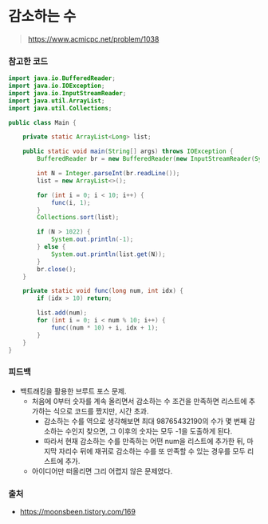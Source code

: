 # 감소하는 수

> https://www.acmicpc.net/problem/1038

### 참고한 코드

```java
import java.io.BufferedReader;
import java.io.IOException;
import java.io.InputStreamReader;
import java.util.ArrayList;
import java.util.Collections;

public class Main {

    private static ArrayList<Long> list;

    public static void main(String[] args) throws IOException {
        BufferedReader br = new BufferedReader(new InputStreamReader(System.in));

        int N = Integer.parseInt(br.readLine());
        list = new ArrayList<>();

        for (int i = 0; i < 10; i++) {
            func(i, 1);
        }
        Collections.sort(list);

        if (N > 1022) {
            System.out.println(-1);
        } else {
            System.out.println(list.get(N));
        }
        br.close();
    }

    private static void func(long num, int idx) {
        if (idx > 10) return;

        list.add(num);
        for (int i = 0; i < num % 10; i++) {
            func((num * 10) + i, idx + 1);
        }
    }
}
```

### 피드백

- 백트래킹을 활용한 브루트 포스 문제.
    - 처음에 0부터 숫자를 계속 올리면서 감소하는 수 조건을 만족하면 리스트에 추가하는 식으로 코드를 짰지만, 시간 초과.
        - 감소하는 수를 역으로 생각해보면 최대 98765432190의 수가 몇 번째 감소하는 수인지 찾으면, 그 이후의 숫자는 모두 -1을 도출하게 된다.
        - 따라서 현재 감소하는 수를 만족하는 어떤 num을 리스트에 추가한 뒤, 마지막 자리수 뒤에 재귀로 감소하는 수를 또 만족할 수 있는 경우를 모두 리스트에 추가.
    - 아이디어만 떠올리면 그리 어렵지 않은 문제였다.

### 출처

- https://moonsbeen.tistory.com/169